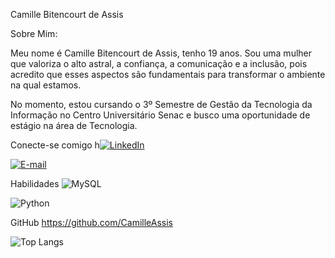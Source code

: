Camille Bitencourt de Assis

Sobre Mim:

Meu nome é Camille Bitencourt de Assis, tenho 19 anos. Sou uma mulher que valoriza o alto astral, a confiança, a comunicação e a inclusão, pois acredito que esses aspectos são fundamentais para transformar o ambiente na qual estamos.

No momento, estou cursando o 3º Semestre de Gestão da Tecnologia da Informação no Centro Universitário Senac e busco uma oportunidade de estágio na área de Tecnologia.

Conecte-se comigo
h[![LinkedIn](https://img.shields.io/badge/LinkedIn-0077B5?style=for-the-badge&logo=linkedin&logoColor=white)](https://www.linkedin.com/in/camille-bitencourt-882906220)

[![E-mail](https://img.shields.io/badge/-Email-000?style=for-the-badge&logo=microsoft-outlook&logoColor=007BFF)](mailto:assis.bitencourt.camille@gmail.com)

Habilidades
![MySQL](https://img.shields.io/badge/MySQL-00000F?style=for-the-badge&logo=mysql&logoColor=white)  

![Python](https://img.shields.io/badge/python-3670A0?style=for-the-badge&logo=python&logoColor=ffdd54)


GitHub 
https://github.com/CamilleAssis

![Top Langs](https://github-readme-stats-git-masterrstaa-rickstaa.vercel.app/api/top-langs/?username=CamilleAssis&layout=compact&bg_color=000&border_color=30A3DC&title_color=E94D5F&text_color=FFF)
